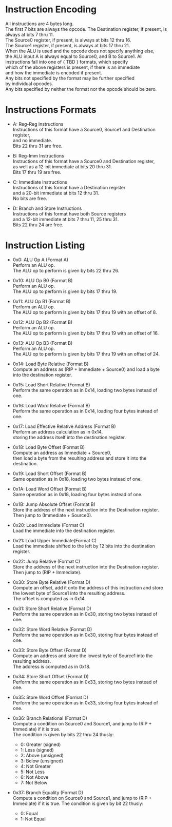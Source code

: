 # Instruction Encoding
All instructions are 4 bytes long.  
The first 7 bits are always the opcode.
The Destination register, if present, is always at bits 7 thru 11.  
The Source0 register, if present, is always at bits 12 thru 16.  
The Source1 register, if present, is always at bits 17 thru 21.  
When the ALU is used and the opcode does not specify anything else,  
the ALU input A is always equal to Source0, and B to Source1.
All instructions fall into one of { TBD } formats, which specify  
which of the above registers is present, if there is an immediate  
and how the immediate is encoded if present.  
Any bits not specified by the format may be further specified  
by individual opcodes.  
Any bits specified by neither the format nor the opcode should be zero.


# Instructions Formats
- A: Reg-Reg Instructions  
    Instructions of this format have a Source0, Source1 and Destination register,  
    and no immediate.  
    Bits 22 thru 31 are free.

- B: Reg-Imm Instructions  
    Instructions of this format have a Source0 and Destination register,  
    as well as a 12-bit immediate at bits 20 thru 31.  
    Bits 17 thru 19 are free.

- C: Immediate Instructions  
    Instructions of this format have a Destination register  
    and a 20-bit immediate at bits 12 thru 31.  
    No bits are free.

- D: Branch and Store Instructions  
    Instructions of this format have both Source registers  
    and a 12-bit immediate at bits 7 thru 11, 25 thru 31.  
    Bits 22 thru 24 are free.

# Instruction Listing
- 0x0: ALU Op A (Format A)  
    Perform an ALU op.  
    The ALU op to perform is given by bits 22 thru 26.

- 0x10: ALU Op B0 (Format B)  
    Perform an ALU op.  
    The ALU op to perform is given by bits 17 thru 19.

- 0x11: ALU Op B1 (Format B)  
    Perform an ALU op.  
    The ALU op to perform is given by bits 17 thru 19 with an offset of 8.

- 0x12: ALU Op B2 (Format B)  
    Perform an ALU op.  
    The ALU op to perform is given by bits 17 thru 19 with an offset of 16.

- 0x13: ALU Op B3 (Format B)  
    Perform an ALU op.  
    The ALU op to perform is given by bits 17 thru 19 with an offset of 24.

- 0x14: Load Byte Relative (Format B)  
    Compute an address as (RIP + Immediate + Source0)
    and load a byte into the destination register.  

- 0x15: Load Short Relative (Format B)  
    Perform the same operation as in 0x14, loading two bytes instead of one.

- 0x16: Load Word Relative (Format B)  
    Perform the same operation as in 0x14, loading four bytes instead of one.

- 0x17: Load Effective Relative Address (Format B)  
    Perform an address calculation as in 0x14,  
    storing the address itself into the destination register.

- 0x18: Load Byte Offset (Format B)  
    Compute an address as Immediate + Source0,  
    then load a byte from the resulting address and store it into the destination.

- 0x19: Load Short Offset (Format B)  
    Same operation as in 0x18, loading two bytes instead of one.

- 0x1A: Load Word Offset (Format B)  
    Same operation as in 0x18, loading four bytes instead of one.

- 0x1B: Jump Absolute Offset (Format B)  
    Store the address of the next instruction into the Destination register.  
    Then jump to (Immediate + Source0).


- 0x20: Load Immediate (Format C)  
    Load the immediate into the destination register.

- 0x21: Load Upper Immediate(Format C)  
    Load the immediate shifted to the left by 12 bits into the destination register.

- 0x22: Jump Relative (Format C)  
    Store the address of the next instruction into the Destination register.  
    Then jump to (RIP + Immediate).

- 0x30: Store Byte Relative (Format D)  
    Compute an offset, add it onto the address of this instruction
    and store the lowest byte of Source1 into the resulting address.  
    The offset is computed as in 0x14.

- 0x31: Store Short Relative (Format D)  
    Perform the same operation as in 0x30, storing two bytes instead of one.

- 0x32: Store Word Relative (Format D)  
    Perform the same operation as in 0x30, storing four bytes instead of one.


- 0x33: Store Byte Offset (Format D)  
    Compute an address and store the lowest byte of Source1 into the resulting address.  
    The address is computed as in 0x18.

- 0x34: Store Short Offset (Format D)  
    Perform the same operation as in 0x33, storing two bytes instead of one.

- 0x35: Store Word Offset (Format D)  
    Perform the same operation as in 0x33, storing four bytes instead of one.


- 0x36: Branch Relational (Format D)  
    Compute a condition on Source0 and Source1, and jump to (RIP + Immediate) if it is true.  
    The condition is given by bits 22 thru 24 thusly:
    * 0: Greater (signed)
    * 1: Less (signed)
    * 2: Above (unsigned)
    * 3: Below (unsigned)
    * 4: Not Greater
    * 5: Not Less
    * 6: Not Above
    * 7: Not Below

- 0x37: Branch Equality (Format D)  
    Compute a condition on Source0 and Source1, and jump to (RIP + Immediate) if it is true.
    The condition is given by bit 22 thusly:
    * 0: Equal
    * 1: Not Equal
